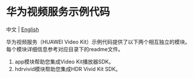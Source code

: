 # 华为视频服务示例代码

中文 | [English](README.md)

华为视频服务（HUAWEI Video Kit）示例代码提供了以下两个相互独立的模块。每个模块详细信息参考对应目录下的readme文件。
1. app模块帮助您集成Video Kit播放器SDK。
2. hdrvivid模块帮助您集成HDR Vivid Kit SDK。
